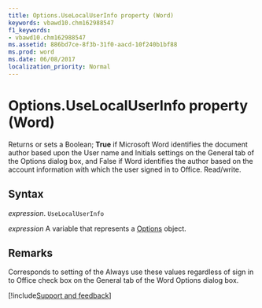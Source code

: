 ```yaml
---
title: Options.UseLocalUserInfo property (Word)
keywords: vbawd10.chm162988547
f1_keywords:
- vbawd10.chm162988547
ms.assetid: 886bd7ce-8f3b-31f0-aacd-10f240b1bf88
ms.prod: word
ms.date: 06/08/2017
localization_priority: Normal
---
```


# Options.UseLocalUserInfo property (Word)

Returns or sets a Boolean; **True** if Microsoft Word identifies the document author based upon the User name and Initials settings on the General tab of the Options dialog box, and False if Word identifies the author based on the account information with which the user signed in to Office. Read/write.

## Syntax

_expression_. `UseLocalUserInfo`

_expression_ A variable that represents a [Options](./Word.Options.md) object.
 
## Remarks
Corresponds to setting of the Always use these values regardless of sign in to Office check box on the General tab of the Word Options dialog box.

[!include[Support and feedback](~/includes/feedback-boilerplate.md)]
